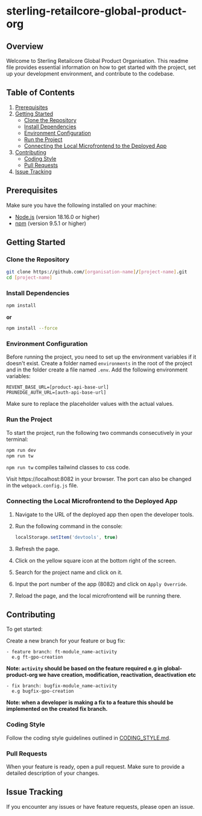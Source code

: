 # sterling-retailcore-global-product-org

## Overview

Welcome to Sterling Retailcore Global Product Organisation. This readme file provides essential information on how to get started with the project, set up your development environment, and contribute to the codebase.

## Table of Contents

1. [Prerequisites](#prerequisites)
2. [Getting Started](#getting-started)
   - [Clone the Repository](#clone-the-repository)
   - [Install Dependencies](#install-dependencies)
   - [Environment Configuration](#environment-configuration)
   - [Run the Project](#run-the-project)
   - [Connecting the Local Microfrontend to the Deployed App](#connecting-the-local-microfrontend-to-the-deployed-app)
3. [Contributing](#contributing)
   - [Coding Style](#coding-style)
   - [Pull Requests](#pull-requests)
4. [Issue Tracking](#issue-tracking)

## Prerequisites

Make sure you have the following installed on your machine:

- [Node.js](https://nodejs.org/) (version 18.16.0 or higher)
- [npm](https://www.npmjs.com/) (version 9.5.1 or higher)

## Getting Started

### Clone the Repository

```bash
git clone https://github.com/[organisation-name]/[project-name].git
cd [project-name]
```

### Install Dependencies

```bash
npm install
```

**or**

```bash
npm install --force
```

### Environment Configuration

Before running the project, you need to set up the environment variables if it doesn't exist. Create a folder named `environments` in the root of the project and in the folder create a file named `.env`. Add the following environment variables:

```env
REVENT_BASE_URL=[product-api-base-url]
PRUNEDGE_AUTH_URL=[auth-api-base-url]
```

Make sure to replace the placeholder values with the actual values.

### Run the Project

To start the project, run the following two commands consecutively in your terminal:

```bash
npm run dev
npm run tw
```

`npm run tw` compiles tailwind classes to css code.

Visit https://localhost:8082 in your browser. The port can also be changed in the `webpack.config.js` file.

### Connecting the Local Microfrontend to the Deployed App

1. Navigate to the URL of the deployed app then open the developer tools.

1. Run the following command in the console:

   ```javascript
   localStorage.setItem('devtools', true)
   ```

1. Refresh the page.

1. Click on the yellow square icon at the bottom right of the screen.

1. Search for the project name and click on it.

1. Input the port number of the app (8082) and click on `Apply Override`.

1. Reload the page, and the local microfrontend will be running there.

## Contributing

To get started:

Create a new branch for your feature or bug fix:

```
- feature branch: ft-module_name-activity
  e.g ft-gpo-creation
```

**Note: `activity` should be based on the feature required e.g in global-product-org we have creation, modification, reactivation, deactivation etc**

```
- fix branch: bugfix-module_name-activity
  e.g bugfix-gpo-creation
```

**Note: when a developer is making a fix to a feature this should be implemented on the created fix branch.**

### Coding Style

Follow the coding style guidelines outlined in [CODING_STYLE.md](/CODING_STYLE.md).

### Pull Requests

When your feature is ready, open a pull request. Make sure to provide a detailed description of your changes.

## Issue Tracking

If you encounter any issues or have feature requests, please open an issue.
